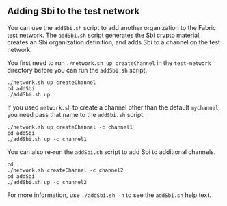 ## Adding Sbi to the test network

You can use the `addSbi.sh` script to add another organization to the Fabric test network. The `addSbi.sh` script generates the Sbi crypto material, creates an Sbi organization definition, and adds Sbi to a channel on the test network.

You first need to run `./network.sh up createChannel` in the `test-network` directory before you can run the `addSbi.sh` script.

```
./network.sh up createChannel
cd addSbi
./addSbi.sh up
```

If you used `network.sh` to create a channel other than the default `mychannel`, you need pass that name to the `addSbi.sh` script.
```
./network.sh up createChannel -c channel1
cd addSbi
./addSbi.sh up -c channel1
```

You can also re-run the `addSbi.sh` script to add Sbi to additional channels.
```
cd ..
./network.sh createChannel -c channel2
cd addSbi
./addSbi.sh up -c channel2
```

For more information, use `./addSbi.sh -h` to see the `addSbi.sh` help text.
